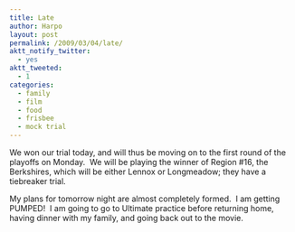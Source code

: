 ```yaml
---
title: Late
author: Harpo
layout: post
permalink: /2009/03/04/late/
aktt_notify_twitter:
  - yes
aktt_tweeted:
  - 1
categories:
  - family
  - film
  - food
  - frisbee
  - mock trial
---
```

We won our trial today, and will thus be moving on to the first round of the playoffs on Monday.  We will be playing the winner of Region #16, the Berkshires, which will be either Lennox or Longmeadow; they have a tiebreaker trial.

My plans for tomorrow night are almost completely formed.  I am getting PUMPED!  I am going to go to Ultimate practice before returning home, having dinner with my family, and going back out to the movie.